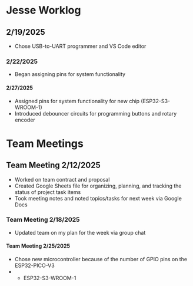 # Jesse Worklog
## 2/19/2025
- Chose USB-to-UART programmer and VS Code editor
### 2/22/2025
- Began assigning pins for system functionality
#### 2/27/2025
- Assigned pins for system functionality for new chip (ESP32-S3-WROOM-1)
- Introduced debouncer circuits for programming buttons and rotary encoder

# Team Meetings
## Team Meeting 2/12/2025
- Worked on team contract and proposal
- Created Google Sheets file for organizing, planning, and tracking the status of project task items
- Took meeting notes and noted topics/tasks for next week via Google Docs
### Team Meeting 2/18/2025
- Updated team on my plan for the week via group chat
#### Team Meeting 2/25/2025
- Chose new microcontroller because of the number of GPIO pins on the ESP32-PICO-V3
- - ESP32-S3-WROOM-1
